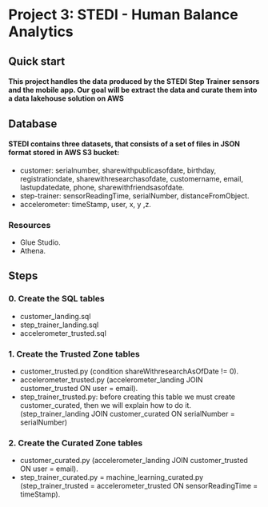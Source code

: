
# Project 3: STEDI - Human Balance Analytics

## Quick start

#### This project handles the data produced by the STEDI Step Trainer sensors and the mobile app. Our goal will be extract the data and curate them into a data lakehouse solution on AWS

## Database

####  STEDI contains three datasets, that consists of a set of files in JSON format stored in AWS S3 bucket:
- customer: serialnumber, sharewithpublicasofdate, birthday, registrationdate, sharewithresearchasofdate, customername, email, lastupdatedate, phone, sharewithfriendsasofdate.
- step-trainer: sensorReadingTime, serialNumber, distanceFromObject.
- accelerometer: timeStamp, user, x, y ,z.

### Resources
- Glue Studio.
- Athena.

## Steps

### 0. Create the SQL  tables
- customer_landing.sql
- step_trainer_landing.sql
- accelerometer_trusted.sql 

### 1. Create the Trusted Zone tables
- customer_trusted.py (condition shareWithresearchAsOfDate != 0).
- accelerometer_trusted.py (accelerometer_landing JOIN customer_trusted ON user = email).
- step_trainer_trusted.py: before creating this table we must create customer_curated, then we will explain how to do it.
(step_trainer_landing JOIN customer_curated ON serialNumber = serialNumber)

### 2. Create the Curated Zone tables
- customer_curated.py (accelerometer_landing JOIN customer_trusted ON user = email).
- step_trainer_curated.py = machine_learning_curated.py (step_trainer_trusted = accelerometer_trusted ON sensorReadingTime = timeStamp).